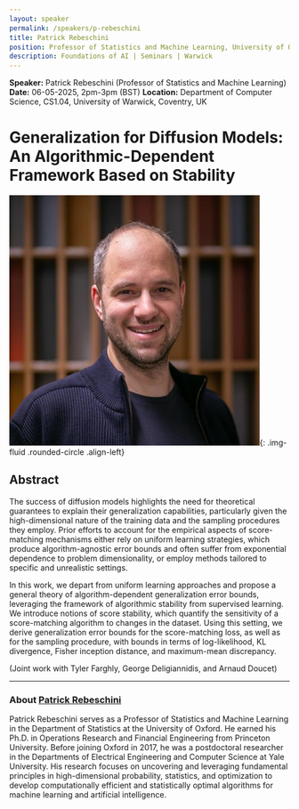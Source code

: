 ```yaml
---
layout: speaker
permalink: /speakers/p-rebeschini
title: Patrick Rebeschini
position: Professor of Statistics and Machine Learning, University of Oxford, UK
description: Foundations of AI | Seminars | Warwick
---
```


**Speaker:** Patrick Rebeschini (Professor of Statistics and Machine Learning)
**Date:** 06-05-2025, 2pm-3pm (BST)
**Location:** Department of Computer Science, CS1.04, University of Warwick, Coventry, UK

# Generalization for Diffusion Models: An Algorithmic-Dependent Framework Based on Stability

![Patrick Rebeschini](/assets/img/patrick_r.jpg){: .img-fluid .rounded-circle .align-left}

## Abstract

The success of diffusion models highlights the need for theoretical guarantees to explain their generalization capabilities, particularly given the high-dimensional nature of the training data and the sampling procedures they employ. Prior efforts to account for the empirical aspects of score-matching mechanisms either rely on uniform learning strategies, which produce algorithm-agnostic error bounds and often suffer from exponential dependence to problem dimensionality, or employ methods tailored to specific and unrealistic settings.
 
In this work, we depart from uniform learning approaches and propose a general theory of algorithm-dependent generalization error bounds, leveraging the framework of algorithmic stability from supervised learning. We introduce notions of score stability, which quantify the sensitivity of a score-matching algorithm to changes in the dataset. Using this setting, we derive generalization error bounds for the score-matching loss, as well as for the sampling procedure, with bounds in terms of log-likelihood, KL divergence, Fisher inception distance, and maximum-mean discrepancy.
 
(Joint work with Tyler Farghly, George Deligiannidis, and Arnaud Doucet)

---

### About [Patrick Rebeschini](https://www.stats.ox.ac.uk/~rebeschi/)

Patrick Rebeschini serves as a Professor of Statistics and Machine Learning in the Department of Statistics at the University of Oxford. He earned his Ph.D. in Operations Research and Financial Engineering from Princeton University. Before joining Oxford in 2017, he was a postdoctoral researcher in the Departments of Electrical Engineering and Computer Science at Yale University. His research focuses on uncovering and leveraging fundamental principles in high-dimensional probability, statistics, and optimization to develop computationally efficient and statistically optimal algorithms for machine learning and artificial intelligence.
